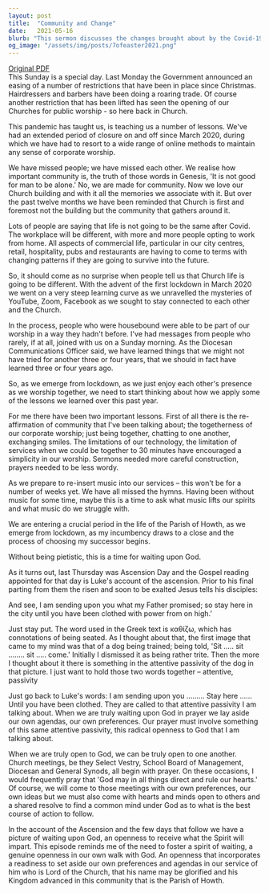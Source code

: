 ```yaml
---
layout: post
title:  "Community and Change"
date:   2021-05-16
blurb: "This sermon discusses the changes brought about by the Covid-19 pandemic, emphasizing the importance of community and adaptability. It highlights the lessons learned from the pandemic and the need to apply them as we move forward. The sermon also stresses the importance of waiting upon God and being open to His guidance."
og_image: "/assets/img/posts/7ofeaster2021.png"
---
```

[Original PDF](/assets/pdf/7ofeaster2021.pdf)    
This Sunday is a special day. Last Monday the Government announced an easing of a number of restrictions that have been in place since Christmas. Hairdressers and barbers have been doing a roaring trade. Of course another restriction that has been lifted has seen the opening of our Churches for public worship - so here back in Church.

This pandemic has taught us, is teaching us a number of lessons. We've had an extended period of closure on and off since March 2020, during which we have had to resort to a wide range of online methods to maintain any sense of corporate worship.

We have missed people; we have missed each other. We realise how important community is, the truth of those words in Genesis, 'It is not good for man to be alone.' No, we are made for community. Now we love our Church building and with it all the memories we associate with it. But over the past twelve months we have been reminded that Church is first and foremost not the building but the community that gathers around it.

Lots of people are saying that life is not going to be the same after Covid. The workplace will be different, with more and more people opting to work from home. All aspects of commercial life, particular in our city centres, retail, hospitality, pubs and restaurants are having to come to terms with changing patterns if they are going to survive into the future.

So, it should come as no surprise when people tell us that Church life is going to be different. With the advent of the first lockdown in March 2020 we went on a very steep learning curve as we unravelled the mysteries of YouTube, Zoom, Facebook as we sought to stay connected to each other and the Church.

In the process, people who were housebound were able to be part of our worship in a way they hadn't before. I've had messages from people who rarely, if at all, joined with us on a Sunday morning. As the Diocesan Communications Officer said, we have learned things that we might not have tried for another three or four years, that we should in fact have learned three or four years ago.

So, as we emerge from lockdown, as we just enjoy each other's presence as we worship together, we need to start thinking about how we apply some of the lessons we learned over this past year.

For me there have been two important lessons. First of all there is the re-affirmation of community that I've been talking about; the togetherness of our corporate worship; just being together, chatting to one another, exchanging smiles. The limitations of our technology, the limitation of services when we could be together to 30 minutes have encouraged a simplicity in our worship. Sermons needed more careful construction, prayers needed to be less wordy.

As we prepare to re-insert music into our services – this won't be for a number of weeks yet. We have all missed the hymns. Having been without music for some time, maybe this is a time to ask what music lifts our spirits and what music do we struggle with.

We are entering a crucial period in the life of the Parish of Howth, as we emerge from lockdown, as my incumbency draws to a close and the process of choosing my successor begins.

Without being pietistic, this is a time for waiting upon God.

As it turns out, last Thursday was Ascension Day and the Gospel reading appointed for that day is Luke's account of the ascension. Prior to his final parting from them the risen and soon to be exalted Jesus tells his disciples:

And see, I am sending upon you what my Father promised; so stay here in the city until you have been clothed with power from on high.'

Just stay put. The word used in the Greek text is καθίζω, which has connotations of being seated. As I thought about that, the first image that came to my mind was that of a dog being trained; being told, 'Sit ….. sit …….. sit ….. come.' Initially I dismissed it as being rather trite. Then the more I thought about it there is something in the attentive passivity of the dog in that picture. I just want to hold those two words together – attentive, passivity

Just go back to Luke's words: I am sending upon you ……… Stay here …… Until you have been clothed. They are called to that attentive passivity I am talking about. When we are truly waiting upon God in prayer we lay aside our own agendas, our own preferences. Our prayer must involve something of this same attentive passivity, this radical openness to God that I am talking about.

When we are truly open to God, we can be truly open to one another. Church meetings, be they Select Vestry, School Board of Management, Diocesan and General Synods, all begin with prayer. On these occasions, I would frequently pray that 'God may in all things direct and rule our hearts.' Of course, we will come to those meetings with our own preferences, our own ideas but we must also come with hearts and minds open to others and a shared resolve to find a common mind under God as to what is the best course of action to follow.

In the account of the Ascension and the few days that follow we have a picture of waiting upon God, an openness to receive what the Spirit will impart. This episode reminds me of the need to foster a spirit of waiting, a genuine openness in our own walk with God. An openness that incorporates a readiness to set aside our own preferences and agendas in our service of him who is Lord of the Church, that his name may be glorified and his Kingdom advanced in this community that is the Parish of Howth.
